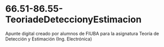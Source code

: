 # 66.51-86.55-TeoriadeDeteccionyEstimacion
Apunte digital creado por alumnos de FIUBA para la asignatura Teoría de Detección y Estimación (Ing. Electrónica)

